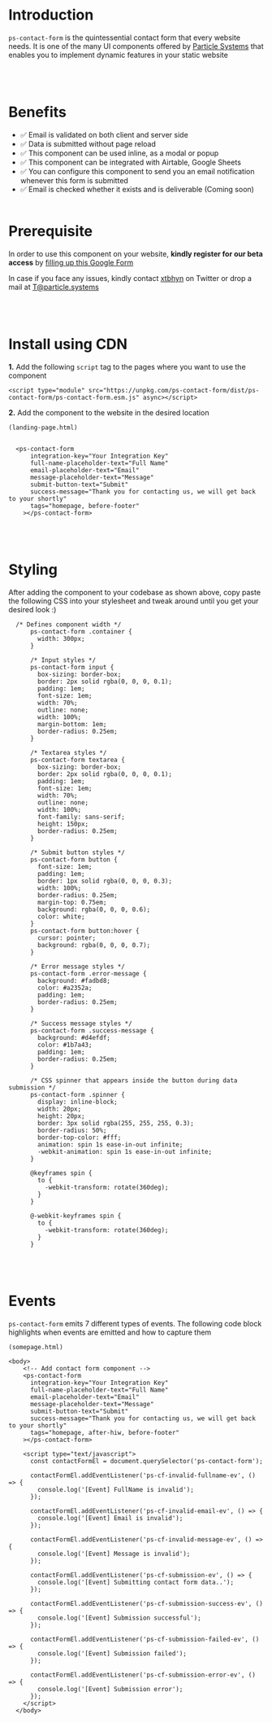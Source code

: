 # Introduction

`ps-contact-form` is the quintessential contact form that every website needs. It is one of the many UI components offered by [Particle Systems](https://particle.systems) that enables you to implement dynamic features in your static website

<br/>
<br/>

# Benefits

- ✅ Email is validated on both client and server side
- ✅ Data is submitted without page reload
- ✅ This component can be used inline, as a modal or popup
- ✅ This component can be integrated with Airtable, Google Sheets
- ✅ You can configure this component to send you an email notification whenever this form is submitted
- ✅ Email is checked whether it exists and is deliverable (Coming soon)
  <br/>
  <br/>

# Prerequisite

In order to use this component on your website, **kindly register for our beta access** by [filling up this Google Form](https://docs.google.com/forms/d/e/1FAIpQLSfws1hSITbZkfkv8dg1QkdhNq3DFmJmoiAZrvGfFjsboVwOGQ/viewform)

In case if you face any issues, kindly contact [xtbhyn](https://twitter.com/xtbhyn) on Twitter or drop a mail at [T@particle.systems](mailto:T@particle.systems)

<br/>
<br/>

# Install using CDN

**1.** Add the following `script` tag to the pages where you want to use the component

```
<script type="module" src="https://unpkg.com/ps-contact-form/dist/ps-contact-form/ps-contact-form.esm.js" async></script>
```

**2.** Add the component to the website in the desired location

```
(landing-page.html)


  <ps-contact-form
      integration-key="Your Integration Key"
      full-name-placeholder-text="Full Name"
      email-placeholder-text="Email"
      message-placeholder-text="Message"
      submit-button-text="Submit"
      success-message="Thank you for contacting us, we will get back to your shortly"
      tags="homepage, before-footer"
    ></ps-contact-form>
```

<br/>
<br/>

# Styling

After adding the component to your codebase as shown above, copy paste the following CSS into your stylesheet and tweak around until you get your desired look :)

```
  /* Defines component width */
      ps-contact-form .container {
        width: 300px;
      }

      /* Input styles */
      ps-contact-form input {
        box-sizing: border-box;
        border: 2px solid rgba(0, 0, 0, 0.1);
        padding: 1em;
        font-size: 1em;
        width: 70%;
        outline: none;
        width: 100%;
        margin-bottom: 1em;
        border-radius: 0.25em;
      }

      /* Textarea styles */
      ps-contact-form textarea {
        box-sizing: border-box;
        border: 2px solid rgba(0, 0, 0, 0.1);
        padding: 1em;
        font-size: 1em;
        width: 70%;
        outline: none;
        width: 100%;
        font-family: sans-serif;
        height: 150px;
        border-radius: 0.25em;
      }

      /* Submit button styles */
      ps-contact-form button {
        font-size: 1em;
        padding: 1em;
        border: 1px solid rgba(0, 0, 0, 0.3);
        width: 100%;
        border-radius: 0.25em;
        margin-top: 0.75em;
        background: rgba(0, 0, 0, 0.6);
        color: white;
      }
      ps-contact-form button:hover {
        cursor: pointer;
        background: rgba(0, 0, 0, 0.7);
      }

      /* Error message styles */
      ps-contact-form .error-message {
        background: #fadbd8;
        color: #a2352a;
        padding: 1em;
        border-radius: 0.25em;
      }

      /* Success message styles */
      ps-contact-form .success-message {
        background: #d4efdf;
        color: #1b7a43;
        padding: 1em;
        border-radius: 0.25em;
      }

      /* CSS spinner that appears inside the button during data submission */
      ps-contact-form .spinner {
        display: inline-block;
        width: 20px;
        height: 20px;
        border: 3px solid rgba(255, 255, 255, 0.3);
        border-radius: 50%;
        border-top-color: #fff;
        animation: spin 1s ease-in-out infinite;
        -webkit-animation: spin 1s ease-in-out infinite;
      }

      @keyframes spin {
        to {
          -webkit-transform: rotate(360deg);
        }
      }

      @-webkit-keyframes spin {
        to {
          -webkit-transform: rotate(360deg);
        }
      }
```

<br/>
<br/>

# Events

`ps-contact-form` emits 7 different types of events. The following code block highlights when events are emitted and how to capture them

```
(somepage.html)

<body>
    <!-- Add contact form component -->
    <ps-contact-form
      integration-key="Your Integration Key"
      full-name-placeholder-text="Full Name"
      email-placeholder-text="Email"
      message-placeholder-text="Message"
      submit-button-text="Submit"
      success-message="Thank you for contacting us, we will get back to your shortly"
      tags="homepage, after-hiw, before-footer"
    ></ps-contact-form>

    <script type="text/javascript">
      const contactFormEl = document.querySelector('ps-contact-form');

      contactFormEl.addEventListener('ps-cf-invalid-fullname-ev', () => {
        console.log('[Event] FullName is invalid');
      });

      contactFormEl.addEventListener('ps-cf-invalid-email-ev', () => {
        console.log('[Event] Email is invalid');
      });

      contactFormEl.addEventListener('ps-cf-invalid-message-ev', () => {
        console.log('[Event] Message is invalid');
      });

      contactFormEl.addEventListener('ps-cf-submission-ev', () => {
        console.log('[Event] Submitting contact form data..');
      });

      contactFormEl.addEventListener('ps-cf-submission-success-ev', () => {
        console.log('[Event] Submission successful');
      });

      contactFormEl.addEventListener('ps-cf-submission-failed-ev', () => {
        console.log('[Event] Submission failed');
      });

      contactFormEl.addEventListener('ps-cf-submission-error-ev', () => {
        console.log('[Event] Submission error');
      });
    </script>
  </body>
```
